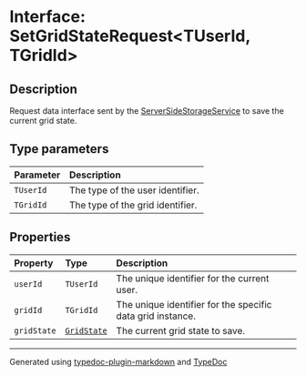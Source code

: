# Interface: SetGridStateRequest\<TUserId, TGridId\>

## Description

Request data interface sent by the [ServerSideStorageService](../classes/ServerSideStorageService.md) to save the current grid state.

## Type parameters

| Parameter | Description |
| :------ | :------ |
| `TUserId` | The type of the user identifier. |
| `TGridId` | The type of the grid identifier. |

## Properties

| Property | Type | Description |
| :------ | :------ | :------ |
| `userId` | `TUserId` | The unique identifier for the current user. |
| `gridId` | `TGridId` | The unique identifier for the specific data grid instance. |
| `gridState` | [`GridState`](GridState.md) | The current grid state to save. |

***

Generated using [typedoc-plugin-markdown](https://www.npmjs.com/package/typedoc-plugin-markdown) and [TypeDoc](https://typedoc.org/)
